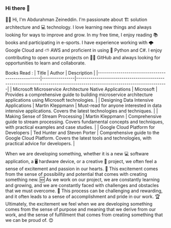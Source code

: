 ### Hi there 👋

<!--
**aboudzein/aboudzein** is a ✨ _special_ ✨ repository because its `README.md` (this file) appears on your GitHub profile.



Here are some ideas to get you started:

- 🔭 I’m currently working on ...
- 🌱 I’m currently learning ...
- 👯 I’m looking to collaborate on ...
- 🤔 I’m looking for help with ...
- 💬 Ask me about ...
- 📫 How to reach me: ...
- 😄 Pronouns: ...
- ⚡ Fun fact: ...
-->

🙋‍♂️ Hi, I'm Abdurahman Zeineddin. I'm passionate about 🏗️ solution architecture and 💻 technology. I love learning new things and always looking for ways to improve and grow. In my free time, I enjoy reading 📚 books and participating in e-sports. I have experience working with 🌩️ Google Cloud and ⛅️ AWS and proficient in using 🐍 Python and C#. I enjoy contributing to open source projects on 🦸‍♂️ GitHub and always looking for opportunities to learn and collaborate.

Books Read : 
| Title                                               | Author         | Description                                                                                                              |
|--------------------------------------------------|----------------|--------------------------------------------------------------------------------------------------------------------------|
| Microsoft Microservice Architecture Native Applications | Microsoft | Provides a comprehensive guide to building microservice architecture applications using Microsoft technologies.           |
| Designing Data Intensive Applications              | Martin Kleppmann | Must-read for anyone interested in data intensive applications. Covers the latest technologies and techniques.                |
| Making Sense of Stream Processing                  | Martin Kleppmann | Comprehensive guide to stream processing. Covers fundamental concepts and techniques, with practical examples and case studies. |
| Google Cloud Platform for Developers              | Ted Hunter and Steven Porter | Comprehensive guide to the Google Cloud Platform. Covers the latest tools and technologies, with practical advice for developers. |

When we are developing something, whether it is a new 💻 software application, a 🖥️ hardware device, or a creative 🎨 project, we often feel a sense of excitement and passion in our hearts. 💙 This excitement comes from the sense of possibility and potential that comes with creating something new. 🆕 As we work on our project, we are constantly learning and growing, and we are constantly faced with challenges and obstacles that we must overcome. 💪 This process can be challenging and rewarding, and it often leads to a sense of accomplishment and pride in our work. 🏆 Ultimately, the excitement we feel when we are developing something comes from the sense of purpose and meaning that we derive from our work, and the sense of fulfillment that comes from creating something that we can be proud of. 😊


